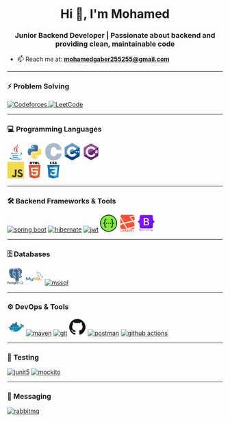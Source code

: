 <h1 align="center">Hi 👋, I'm Mohamed</h1>
<h3 align="center">Junior Backend Developer | Passionate about backend and providing clean, maintainable code</h3>

- 📫 Reach me at: **mohamedgaber255255@gmail.com**

---

<h3 align="left">⚡ Problem Solving</h3>
<p align="left">
<a href="https://codeforces.com/profile/supergaber" target="blank">
  <img align="center" src="https://raw.githubusercontent.com/rahuldkjain/github-profile-readme-generator/master/src/images/icons/Social/codeforces.svg" alt="Codeforces" height="30" width="40" />
</a>
<a href="https://leetcode.com/SuperGaber12/" target="blank">
  <img align="center" src="https://raw.githubusercontent.com/rahuldkjain/github-profile-readme-generator/master/src/images/icons/Social/leet-code.svg" alt="LeetCode" height="30" width="40" />
</a>
</p>

---

<h3 align="left">💻 Programming Languages</h3>
<p align="left">
<a href="https://www.java.com" target="_blank" rel="noreferrer"><img src="https://raw.githubusercontent.com/devicons/devicon/master/icons/java/java-original.svg" alt="java" width="40" height="40"/></a>
<a href="https://www.python.org" target="_blank" rel="noreferrer"><img src="https://raw.githubusercontent.com/devicons/devicon/master/icons/python/python-original.svg" alt="python" width="40" height="40"/></a>
<a href="https://www.cprogramming.com/" target="_blank" rel="noreferrer"><img src="https://raw.githubusercontent.com/devicons/devicon/master/icons/c/c-original.svg" alt="c" width="40" height="40"/></a>
<a href="https://www.w3schools.com/cpp/" target="_blank" rel="noreferrer"><img src="https://raw.githubusercontent.com/devicons/devicon/master/icons/cplusplus/cplusplus-original.svg" alt="cplusplus" width="40" height="40"/></a>
<a href="https://www.w3schools.com/cs/" target="_blank" rel="noreferrer"><img src="https://raw.githubusercontent.com/devicons/devicon/master/icons/csharp/csharp-original.svg" alt="csharp" width="40" height="40"/></a>
<br>
<a href="https://developer.mozilla.org/en-US/docs/Web/JavaScript" target="_blank" rel="noreferrer"><img src="https://raw.githubusercontent.com/devicons/devicon/master/icons/javascript/javascript-original.svg" alt="javascript" width="40" height="40"/></a>
<a href="https://www.w3.org/html/" target="_blank" rel="noreferrer"><img src="https://raw.githubusercontent.com/devicons/devicon/master/icons/html5/html5-original-wordmark.svg" alt="html5" width="40" height="40"/></a>
<a href="https://www.w3schools.com/css/" target="_blank" rel="noreferrer"><img src="https://raw.githubusercontent.com/devicons/devicon/master/icons/css3/css3-original-wordmark.svg" alt="css3" width="40" height="40"/></a>
</p>

---

<h3 align="left">🛠️ Backend Frameworks & Tools</h3>
<p align="left">
<a href="https://spring.io/" target="_blank" rel="noreferrer"><img src="https://www.vectorlogo.zone/logos/springio/springio-icon.svg" alt="spring boot" width="40" height="40"/></a>
<a href="https://hibernate.org/" target="_blank" rel="noreferrer"><img src="https://cdn.worldvectorlogo.com/logos/hibernate.svg" alt="hibernate" width="40" height="40"/></a>
<a href="https://jwt.io/" target="_blank" rel="noreferrer"><img src="https://cdn.worldvectorlogo.com/logos/jwt-3.svg" alt="jwt" width="40" height="40"/></a>
<a href="https://swagger.io/" target="_blank" rel="noreferrer"><img src="https://raw.githubusercontent.com/devicons/devicon/master/icons/swagger/swagger-original.svg" alt="swagger" width="40" height="40"/></a>
<a href="https://laravel.com/" target="_blank" rel="noreferrer"><img src="https://raw.githubusercontent.com/devicons/devicon/master/icons/laravel/laravel-plain-wordmark.svg" alt="laravel" width="40" height="40"/></a>
<a href="https://getbootstrap.com/" target="_blank" rel="noreferrer"><img src="https://raw.githubusercontent.com/devicons/devicon/master/icons/bootstrap/bootstrap-original-wordmark.svg" alt="bootstrap" width="40" height="40"/></a>
</p>

---

<h3 align="left">🗄️ Databases</h3>
<p align="left">
<a href="https://www.postgresql.org" target="_blank" rel="noreferrer"><img src="https://raw.githubusercontent.com/devicons/devicon/master/icons/postgresql/postgresql-original-wordmark.svg" alt="postgresql" width="40" height="40"/></a>
<a href="https://www.mysql.com/" target="_blank" rel="noreferrer"><img src="https://raw.githubusercontent.com/devicons/devicon/master/icons/mysql/mysql-original-wordmark.svg" alt="mysql" width="40" height="40"/></a>
<a href="https://www.microsoft.com/en-us/sql-server" target="_blank" rel="noreferrer"><img src="https://www.svgrepo.com/show/303229/microsoft-sql-server-logo.svg" alt="mssql" width="40" height="40"/></a>
</p>

---

<h3 align="left">⚙️ DevOps & Tools</h3>
<p align="left">
<a href="https://www.docker.com/" target="_blank" rel="noreferrer"><img src="https://raw.githubusercontent.com/devicons/devicon/master/icons/docker/docker-original.svg" alt="docker" width="40" height="40"/></a>
<a href="https://maven.apache.org/" target="_blank" rel="noreferrer"><img src="https://maven.apache.org/images/maven-logo-black-on-white.png" alt="maven" width="70" height="40"/></a>
<a href="https://git-scm.com/" target="_blank" rel="noreferrer"><img src="https://www.vectorlogo.zone/logos/git-scm/git-scm-icon.svg" alt="git" width="40" height="40"/></a>
<a href="https://github.com/" target="_blank" rel="noreferrer"><img src="https://raw.githubusercontent.com/devicons/devicon/master/icons/github/github-original.svg" alt="github" width="40" height="40"/></a>
<a href="https://www.postman.com/" target="_blank" rel="noreferrer"><img src="https://www.vectorlogo.zone/logos/getpostman/getpostman-icon.svg" alt="postman" width="40" height="40"/></a>
<a href="https://github.com/features/actions" target="_blank" rel="noreferrer"><img src="https://avatars.githubusercontent.com/u/44036562?s=200&v=4" alt="github actions" width="40" height="40"/></a>
</p>

---

<h3 align="left">🧪 Testing</h3>
<p align="left">
<a href="https://junit.org/junit5/" target="_blank" rel="noreferrer"><img src="https://junit.org/junit5/assets/img/junit5-logo.png" alt="junit5" width="50" height="40"/></a>
<a href="https://site.mockito.org/" target="_blank" rel="noreferrer"><img src="https://avatars.githubusercontent.com/u/1221460?s=280&v=4" alt="mockito" width="40" height="40"/></a>
</p>

---

<h3 align="left">📡 Messaging</h3>
<p align="left">
<a href="https://www.rabbitmq.com/" target="_blank" rel="noreferrer"><img src="https://www.vectorlogo.zone/logos/rabbitmq/rabbitmq-icon.svg" alt="rabbitmq" width="40" height="40"/></a>
</p>

